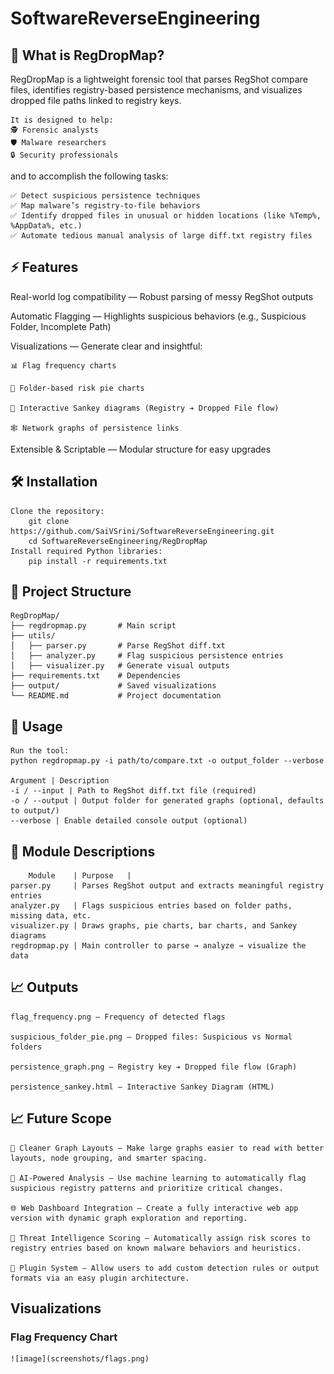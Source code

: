 # SoftwareReverseEngineering
## 📖 What is RegDropMap?

RegDropMap is a lightweight forensic tool that parses RegShot compare files, identifies registry-based persistence mechanisms, and visualizes dropped file paths linked to registry keys.

	It is designed to help:
	🕵️ Forensic analysts
	🛡️ Malware researchers
	🔒 Security professionals
 
and to accomplish the following tasks:

	✅ Detect suspicious persistence techniques
	✅ Map malware’s registry-to-file behaviors
	✅ Identify dropped files in unusual or hidden locations (like %Temp%, %AppData%, etc.)
	✅ Automate tedious manual analysis of large diff.txt registry files

## ⚡ Features

Real-world log compatibility — Robust parsing of messy RegShot outputs

Automatic Flagging — Highlights suspicious behaviors (e.g., Suspicious Folder, Incomplete Path)

Visualizations — Generate clear and insightful:

	📊 Flag frequency charts
	
	🥧 Folder-based risk pie charts
	
	🔗 Interactive Sankey diagrams (Registry ➔ Dropped File flow)
	
	🕸️ Network graphs of persistence links

Extensible & Scriptable — Modular structure for easy upgrades

## 🛠️ Installation

	Clone the repository:
		git clone https://github.com/SaiVSrini/SoftwareReverseEngineering.git
		cd SoftwareReverseEngineering/RegDropMap
	Install required Python libraries:
		pip install -r requirements.txt


## 📂 Project Structure

	RegDropMap/
	├── regdropmap.py       # Main script
	├── utils/
	│   ├── parser.py       # Parse RegShot diff.txt
	│   ├── analyzer.py     # Flag suspicious persistence entries
	│   ├── visualizer.py   # Generate visual outputs
	├── requirements.txt    # Dependencies
	├── output/             # Saved visualizations
	└── README.md           # Project documentation

 ## 🚀 Usage

 	Run the tool:
  	python regdropmap.py -i path/to/compare.txt -o output_folder --verbose
   
   	Argument | Description
	-i / --input | Path to RegShot diff.txt file (required)
	-o / --output | Output folder for generated graphs (optional, defaults to output/)
	--verbose | Enable detailed console output (optional)
 
## 🧩 Module Descriptions

 	    Module    | Purpose   |
	parser.py     | Parses RegShot output and extracts meaningful registry entries
	analyzer.py   | Flags suspicious entries based on folder paths, missing data, etc.
	visualizer.py | Draws graphs, pie charts, bar charts, and Sankey diagrams
	regdropmap.py | Main controller to parse → analyze → visualize the data

 ## 📈 Outputs

  	flag_frequency.png — Frequency of detected flags

	suspicious_folder_pie.png — Dropped files: Suspicious vs Normal folders

	persistence_graph.png — Registry key ➔ Dropped file flow (Graph)

	persistence_sankey.html — Interactive Sankey Diagram (HTML)

## 📈 Future Scope

	🧹 Cleaner Graph Layouts — Make large graphs easier to read with better layouts, node grouping, and smarter spacing.

  	🧠 AI-Powered Analysis — Use machine learning to automatically flag suspicious registry patterns and prioritize critical changes.

   	🌐 Web Dashboard Integration — Create a fully interactive web app version with dynamic graph exploration and reporting.

	🎯 Threat Intelligence Scoring — Automatically assign risk scores to registry entries based on known malware behaviors and heuristics.

	🧩 Plugin System — Allow users to add custom detection rules or output formats via an easy plugin architecture.

 ## Visualizations
 ### Flag Frequency Chart

  	![image](screenshots/flags.png)
 	

